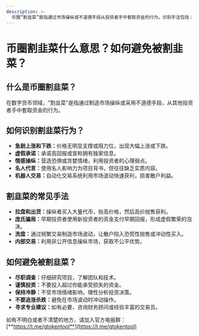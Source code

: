 ```yaml
---
description: >-
  币圈“割韭菜”是指通过市场操纵或不道德手段从投资者手中套取资金的行为。识别手法包括：急剧涨跌、虚假承诺、情感操纵、名人代言、机器人交易。常见手法有拉盘和出货、庞氏骗局、洗盘、内部交易。避免被割韭菜的方法：尽职调查、谨慎投资、保持冷静、不追涨杀跌、寻求专业建议。
---
```


# 币圈割韭菜什么意思？如何避免被割韭菜？

## 什么是币圈割韭菜？

在数字货币领域，"割韭菜"是指通过制造市场操纵或采用不道德手段，从其他投资者手中套取资金的行为。

## 如何识别割韭菜行为？

* **急剧上涨和下跌：**&#x4EF7;格无明显支撑或阻力位，出现大幅上涨或下跌。
* **虚假承诺：**&#x627F;诺高回报或宣称拥有独家信息。
* **情感操纵：**&#x8425;造恐惧或贪婪情绪，利用投资者的心理弱点。
* **名人代言：**&#x4F7F;用名人影响力为项目背书，但往往缺乏实质内容。
* **机器人交易：**&#x81EA;动化交易系统利用市场波动快速获利，损害散户利益。

## 割韭菜的常见手法

* **拉盘和出货：**&#x64CD;纵者买入大量代币，抬高价格，然后高价抛售获利。
* **庞氏骗局：**&#x65E9;期投资者使用新投资者的资金支付早期回报，形成虚假繁荣的泡沫。
* **洗盘：**&#x901A;过频繁交易制造市场波动，让散户陷入恐慌性抛售或冲动性买入。
* **内部交易：**&#x5229;用非公开信息操纵市场，获取不公平优势。

## 如何避免被割韭菜？

* **尽职调查：**&#x4ED4;细研究项目，了解团队和技术。
* **谨慎投资：**&#x4E0D;要投入超过你能承受损失的资金。
* **保持冷静：**&#x4E0D;受市场情绪影响，理性分析投资决策。
* **不要追涨杀跌：**&#x907F;免在市场波动时冲动操作。
* **寻求专业建议：**&#x5982;有必要，咨询财务顾问或经验丰富的交易员。

如有不明白或者不清楚的地方，请加入官方电报群：[**https://t.me/gtokentool**](https://t.me/gtokentool)
